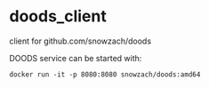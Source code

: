 # doods_client
client for github.com/snowzach/doods

DOODS service can be started with:

```
docker run -it -p 8080:8080 snowzach/doods:amd64
```
